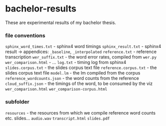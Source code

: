 # bachelor-results

These are experimental results of my bachelor thesis.

### file conventions
`sphinx_word_times.txt` - sphinx4 word timings
`sphinx_result.txt` - sphinx4 result
  -> appendices: `_baseline`, `_interpolated`
`reference.txt` - reference transcription
`wer_suffix.txt` - the word error rates, compiled from `wer.py`
`wer_comparison.html` - ...
`log.txt` - timing log from sphinx4
`slides.corpus.txt` - the slides corpus text file
`reference.corpus.txt` - the slides corpus text file
`model.lm` - the lm compiled from the corpus
`reference_wordcounts.json` - the word counts from the reference
`cloud_suffix.json` - the timings of the word, to be consumed by the viz
`wer_comparison.html`
`wer_comparison-corpus.html`

### subfolder
`resources` - the resources from which we compile reference word counts etc. slides...
  `audio.wav`
  `transcript.html`
  `slides.pdf`

